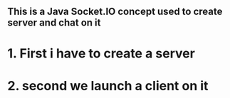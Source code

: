 ## This is a Java Socket.IO concept used to create server and chat on it

# 1. First i have to create a server

# 2. second we launch a client on it